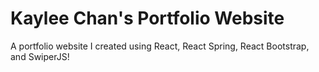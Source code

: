 # Kaylee Chan's Portfolio Website
A portfolio website I created using React, React Spring, React Bootstrap, and SwiperJS!
